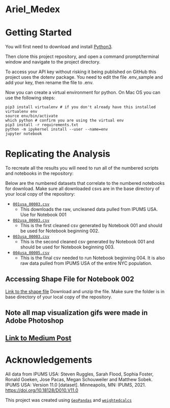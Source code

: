# Ariel_Medex
# Getting Started
You will first need to download and install [Python3](https://realpython.com/installing-python/).

Then clone this project repository, and open a command prompt/terminal window and navigate to the project directory.

To access your API key without risking it being published on GitHub this project uses the dotenv package. You need to edit the file .env_sample and add your key, then rename the file to .env.

Now you can create a virtual environment for python. On Mac OS you can use the following steps:

```
pip3 install virtualenv # if you don't already have this installed
virtualenv env
source env/bin/activate
which python # confirm you are using the virtual env
pip3 install -r requirements.txt
python -m ipykernel install --user --name=env
jupyter notebook
```

# Replicating the Analysis
To recreate all the results you will need to run all of the numbered scripts and notebooks in the repository:

Below are the numbered datasets that correlate to the numbered notebooks for download. Make sure all downloaded csvs are in the base directory of your local copy of the repository:
* [`001usa_00003.csv`](https://www.dropbox.com/s/wuukgsjwrxzr89h/001usa_00003.csv?dl=0)
  * This downloads the raw, uncleaned data pulled from IPUMS USA. Use for Notebook 001
* [`002usa_00003.csv`](https://www.dropbox.com/s/qljngl9yrv0vuty/002usa_00003.csv?dl=0)
    * This is the first cleaned csv generated by Notebook 001 and should be used for Notebook beginning 002.
* [`003usa_00003.csv`](https://www.dropbox.com/s/he5nu1y9xedeuii/003usa_00003%20.csv?dl=0)
    * This is the second cleaned csv generated by Notebook 001 and should be used for Notebook beginning 003.
* [`004usa_00005.csv`](https://www.dropbox.com/s/sbr0j9j1t1algqt/004usa_00005.csv?dl=0)
    * This is the final csv needed to run Notebook beginning 004. It is also raw data pulled from IPUMS USA of the entire NYC population.

## Accessing Shape File for Notebook 002
[Link to the shape file](https://www.dropbox.com/sh/92g1w7tjiity76b/AADPMvZh_j-afWW2tL9CbEjja?dl=0)
Download and unzip the file. Make sure the folder is in base directory of your local copy of the repository. 

## Note all map visualization gifs were made in Adobe Photoshop

## [Link to Medium Post](https://medium.com/@ajs701/investigating-the-economic-impacts-of-medicaid-expansion-in-new-york-city-3d20cbe1358e)

# Acknowledgements
All data from IPUMS USA:
    Steven Ruggles, Sarah Flood, Sophia Foster, Ronald Goeken, Jose Pacas, Megan Schouweiler and Matthew Sobek. IPUMS USA: Version 11.0 [dataset]. Minneapolis, MN: IPUMS, 2021. https://doi.org/10.18128/D010.V11.0


This project was created using [`GeoPandas`](https://towardsdatascience.com/mapping-with-matplotlib-pandas-geopandas-and-basemap-in-python-d11b57ab5dac) and [`weightedcalcs`](https://github.com/jsvine/weightedcalcs)